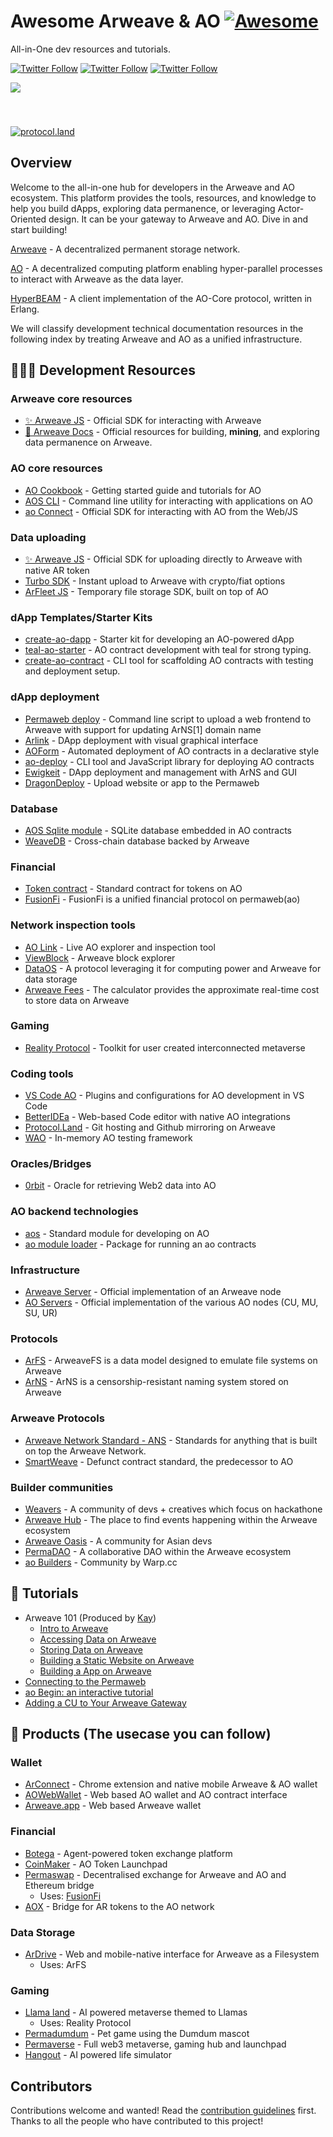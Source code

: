 <!-- [中文](https://github.com/ArweaveOasis/Arweave-AO-Dev-Learning/blob/main/README_CN.md) / English -->


# Awesome Arweave & AO [![Awesome](https://awesome.re/badge.svg)](https://awesome.re)
<div>
  <p>
    All-in-One dev resources and tutorials.
  </p>
  <p>
    <a href="https://x.com/ArweaveEco"><img alt="Twitter Follow" src="https://img.shields.io/twitter/follow/ArweaveEco?label=ArweaveEco%20Follow"></a>
    <a href="https://x.com/aoTheComputer"><img alt="Twitter Follow" src="https://img.shields.io/twitter/follow/aoTheComputer?label=AO%20Follow"></a>
    <a href="https://x.com/ArweaveOasis"><img alt="Twitter Follow" src="https://img.shields.io/twitter/follow/ArweaveOasis?label=ArweaveOasis%20Follow"></a>
  </p>
  <img src="Doc/Image/Dev learning.jpg" style="margin: 0 auto 40px;" />
</div>

[![protocol.land](https://arweave.net/eZp8gOeR8Yl_cyH9jJToaCrt2He1PHr0pR4o-mHbEcY)](https://protocol.land/#/repository/35c3e55a-711d-4b51-a972-b336a6b11814)

## Overview

Welcome to the all-in-one hub for developers in the Arweave and AO ecosystem. This platform provides the tools, resources, and knowledge to help you build dApps, exploring data permanence, or leveraging Actor-Oriented design. It can be your gateway to Arweave and AO. Dive in and start building!   

[Arweave](https://arweave.org/) - A decentralized permanent storage network. 

[AO](https://ao.arweave.dev/) - A decentralized computing platform enabling hyper-parallel processes to interact with Arweave as the data layer.

[HyperBEAM](https://github.com/permaweb/HyperBEAM) - A client implementation of the AO-Core protocol, written in Erlang.

We will classify development technical documentation resources in the following index by treating Arweave and AO as a unified infrastructure.


## 🧑🏻‍💻 Development Resources
### Arweave core resources
- [✨ Arweave JS](https://github.com/ArweaveTeam/arweave-js) - Official SDK for interacting with Arweave 
- [🌟 Arweave Docs](https://docs.arweave.org/developers/arweave-node-server/http-api) - Official resources for building, **mining**, and exploring data permanence on Arweave.

### AO core resources
- [AO Cookbook](https://cookbook_ao.g8way.io/) - Getting started guide and tutorials for AO
- [AOS CLI](https://github.com/permaweb/ao/blob/main/dev-cli/README.md) -  Command line utility for interacting with applications on AO 
- [ao Connect](https://github.com/permaweb/ao/tree/main/connect) - Official SDK for interacting with AO from the Web/JS

### Data uploading
- [✨ Arweave JS](https://github.com/ArweaveTeam/arweave-js) - Official SDK for uploading directly to Arweave with native AR token
- [Turbo SDK](https://github.com/ardriveapp/turbo-sdk) - Instant upload to Arweave with crypto/fiat options
- [ArFleet JS](https://github.com/aoacc/arfleet-js) - Temporary file storage SDK, built on top of AO

### dApp Templates/Starter Kits
- [create-ao-dapp](https://github.com/Autonomous-Finance/ao-starter-kit) - Starter kit for developing an AO-powered dApp
- [teal-ao-starter](https://github.com/Autonomous-Finance/teal-ao-starter) - AO contract development with teal for strong typing.
- [create-ao-contract](https://github.com/pawanpaudel93/create-ao-contract) - CLI tool for scaffolding AO contracts with testing and deployment setup.

### dApp deployment
- [Permaweb deploy](https://github.com/permaweb/permaweb-deploy) - Command line script to upload a web frontend to Arweave with support for updating ArNS[1] domain name
- [Arlink](https://arlink.ar-io.dev/) - DApp deployment with visual graphical interface
- [AOForm](https://github.com/Autonomous-Finance/aoform) - Automated deployment of AO contracts in a declarative style
- [ao-deploy](https://github.com/pawanpaudel93/ao-deploy) - CLI tool and JavaScript library for deploying AO contracts
- [Ewigkeit](https://github.com/kay-is/ewigkeit) - DApp deployment and management with ArNS and GUI
- [DragonDeploy](https://dragondeploy.xyz/) - Upload website or app to the Permaweb

### Database

- [AOS Sqlite module](https://github.com/permaweb/aos-sqlite) - SQLite database embedded in AO contracts
- [WeaveDB](https://weavedb.dev/) - Cross-chain database backed by Arweave

### Financial

- [Token contract](https://github.com/permaweb/aos/blob/main/blueprints/token.lua) - Standard contract for tokens on AO
- [FusionFi](https://ffp.gitbook.io/fusionfi) - FusionFi is a unified financial protocol on permaweb(ao)

### Network inspection tools

- [AO Link](https://www.ao.link/) - Live AO explorer and inspection tool
- [ViewBlock](https://viewblock.io/) - Arweave block explorer
- [DataOS](https://stats.dataos.so/arweave?) - A protocol leveraging it for computing power and Arweave for data storage
- [Arweave Fees](https://ar-fees.arweave.dev/) - The calculator provides the approximate real-time cost to store data on Arweave
    
### Gaming 

- [Reality Protocol](https://github.com/elliotsayes/Reality/blob/main/docs/AgentGuide.md#static-agents) - Toolkit for user created interconnected metaverse

### Coding tools

- [VS Code AO](https://cookbook_ao.g8way.io/references/editor-setup.html) - Plugins and configurations for AO development in VS Code
- [BetterIDEa](https://ide.betteridea.dev/) - Web-based Code editor with native AO integrations
- [Protocol.Land](https://github.com/labscommunity/protocol-land) - Git hosting and Github mirroring on Arweave
- [WAO](https://github.com/weavedb/wao) - In-memory AO testing framework

### Oracles/Bridges

- [0rbit](https://docs.0rbit.co/) - Oracle for retrieving Web2 data into AO
    

### AO backend technologies

- [aos](https://github.com/permaweb/aos) - Standard module for developing on AO
- [ao module loader](https://github.com/permaweb/ao/blob/main/loader/README.md) - Package for running an ao contracts

### Infrastructure 

- [Arweave Server](https://github.com/ArweaveTeam/arweave) - Official implementation of an Arweave node
- [AO Servers](https://github.com/permaweb/ao/tree/main/servers) - Official implementation of the various AO nodes (CU, MU, SU, UR)

### Protocols

- [ArFS](https://github.com/ardriveapp/ardrive-web/blob/dev/docs/ArweaveFS.md) - ArweaveFS is a data model designed to emulate file systems on Arweave
- [ArNS](https://docs.ar.io/arns/#overview) - ArNS is a censorship-resistant naming system stored on Arweave

### Arweave Protocols

- [Arweave Network Standard - ANS](https://github.com/ArweaveTeam/arweave-standards/tree/master/ans) - Standards for anything that is built on top the Arweave Network.
- [SmartWeave](https://github.com/ArweaveTeam/SmartWeave) - Defunct contract standard, the predecessor to AO

### Builder communities

- [Weavers](https://www.weaversofficial.com/) - A community of devs + creatives which focus on hackathone 
- [Arweave Hub](https://arweavehub.com/) - The place to find events happening within the Arweave ecosystem
- [Arweave Oasis](https://arweaveoasis.com) - A community for Asian devs
- [PermaDAO](https://permadao.com/permadao/PermaDAO-76e627a9044548498d02b8fe4e962720) - A collaborative DAO within the Arweave ecosystem
- [ao Builders](https://twitter.com/ao_builders) - Community by Warp.cc


## 📙 Tutorials
- Arweave 101 (Produced by [Kay](https://x.com/K4y1s))
  - [Intro to Arweave](https://academy.developerdao.com/tracks/arweave-101/1)
  - [Accessing Data on Arweave](https://academy.developerdao.com/tracks/arweave-101/2)
  - [Storing Data on Arweave](https://academy.developerdao.com/tracks/arweave-101/3)
  - [Building a Static Website on Arweave](https://academy.developerdao.com/tracks/arweave-101/4)
  - [Building a App on Arweave](https://academy.developerdao.com/tracks/arweave-101/5)
- [Connecting to the Permaweb](https://dev.to/fllstck/connecting-to-the-permaweb-ek5)
- [ao Begin: an interactive tutorial](https://cookbook_ao.g8way.io/tutorials/begin/index.html)
- [Adding a CU to Your Arweave Gateway](https://dev.to/fllstck/adding-a-cu-to-your-arweave-gateway-3aj1)

## 📱 Products (The usecase you can follow)
### Wallet
- [ArConnect](https://docs.arconnect.io/) - Chrome extension and native mobile Arweave & AO wallet
- [AOWebWallet](https://aoww.net/) - Web based AO wallet and AO contract interface
- [Arweave.app](https://arweave.app/) -  Web based Arweave wallet
        
### Financial
- [Botega](https://botega.arweave.dev/#/swap) - Agent-powered token exchange platform
- [CoinMaker](https://coin.ar.io/) - AO Token Launchpad
- [Permaswap](https://github.com/permadao/permaswap) - Decentralised exchange for Arweave and AO and Ethereum bridge
    - Uses: [FusionFi](https://ffp.gitbook.io/fusionfi)
- [AOX](https://aox.xyz/#/) - Bridge for AR tokens to the AO network
        
### Data Storage
- [ArDrive](https://ardrive.io/) - Web and mobile-native interface for Arweave as a Filesystem
   - Uses: ArFS

### Gaming
- [Llama land](https://llamaland.g8way.io/#/) - AI powered metaverse themed to Llamas
    - Uses: Reality Protocol
- [Permadumdum](https://x.com/permadumdum) - Pet game using the Dumdum mascot
- [Permaverse](https://dumdum.arweave.dev/) - Full web3 metaverse, gaming hub and launchpad
- [Hangout](https://hangout.aogames.org/) - AI powered life simulator

## Contributors
Contributions welcome and wanted! Read the [contribution guidelines](https://github.com/ArweaveOasis/Arweave-AO-Dev-Learning/blob/main/Doc/Rules.md) first.
Thanks to all the people who have contributed to this project!

<!-- ALL-CONTRIBUTORS-LIST:START - Do not remove or modify this section -->
<!-- ALL-CONTRIBUTORS-LIST:END -->
